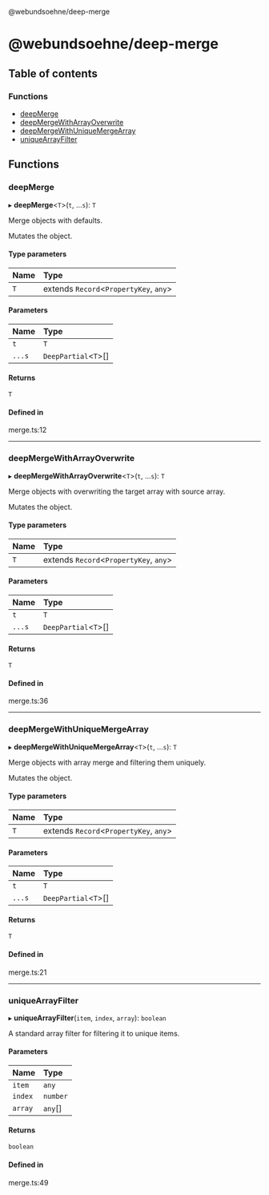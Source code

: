 @webundsoehne/deep-merge

# @webundsoehne/deep-merge

## Table of contents

### Functions

- [deepMerge](README.md#deepmerge)
- [deepMergeWithArrayOverwrite](README.md#deepmergewitharrayoverwrite)
- [deepMergeWithUniqueMergeArray](README.md#deepmergewithuniquemergearray)
- [uniqueArrayFilter](README.md#uniquearrayfilter)

## Functions

### deepMerge

▸ **deepMerge**<`T`\>(`t`, ...`s`): `T`

Merge objects with defaults.

Mutates the object.

#### Type parameters

| Name | Type                                    |
| :--- | :-------------------------------------- |
| `T`  | extends `Record`<`PropertyKey`, `any`\> |

#### Parameters

| Name   | Type                  |
| :----- | :-------------------- |
| `t`    | `T`                   |
| `...s` | `DeepPartial`<`T`\>[] |

#### Returns

`T`

#### Defined in

merge.ts:12

---

### deepMergeWithArrayOverwrite

▸ **deepMergeWithArrayOverwrite**<`T`\>(`t`, ...`s`): `T`

Merge objects with overwriting the target array with source array.

Mutates the object.

#### Type parameters

| Name | Type                                    |
| :--- | :-------------------------------------- |
| `T`  | extends `Record`<`PropertyKey`, `any`\> |

#### Parameters

| Name   | Type                  |
| :----- | :-------------------- |
| `t`    | `T`                   |
| `...s` | `DeepPartial`<`T`\>[] |

#### Returns

`T`

#### Defined in

merge.ts:36

---

### deepMergeWithUniqueMergeArray

▸ **deepMergeWithUniqueMergeArray**<`T`\>(`t`, ...`s`): `T`

Merge objects with array merge and filtering them uniquely.

Mutates the object.

#### Type parameters

| Name | Type                                    |
| :--- | :-------------------------------------- |
| `T`  | extends `Record`<`PropertyKey`, `any`\> |

#### Parameters

| Name   | Type                  |
| :----- | :-------------------- |
| `t`    | `T`                   |
| `...s` | `DeepPartial`<`T`\>[] |

#### Returns

`T`

#### Defined in

merge.ts:21

---

### uniqueArrayFilter

▸ **uniqueArrayFilter**(`item`, `index`, `array`): `boolean`

A standard array filter for filtering it to unique items.

#### Parameters

| Name    | Type     |
| :------ | :------- |
| `item`  | `any`    |
| `index` | `number` |
| `array` | `any`[]  |

#### Returns

`boolean`

#### Defined in

merge.ts:49
